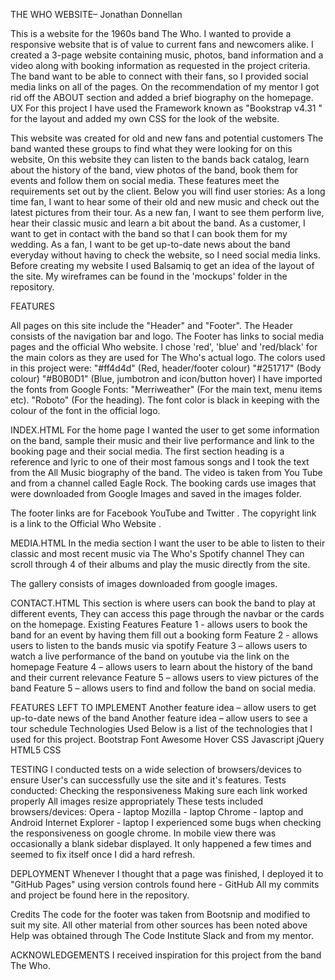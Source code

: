 THE WHO WEBSITE– Jonathan Donnellan

This is a website for the 1960s band The Who.  I wanted to provide a responsive website that is of value to current fans and newcomers alike. I created a 3-page website containing music, photos, band information and a video along with booking information as requested in the project criteria.  The band want to be able to connect with their fans, so I provided social media links on all of the pages. On the recommendation of my mentor I got rid off the ABOUT section and added a brief biography on the homepage.
UX
For this project I have used the Framework known as "Bookstrap v4.31 " for the layout and added my own CSS for the look of the website. 

This website was created for old and new fans and potential customers The band wanted these groups to find what they were looking for on this website,  On this website they can listen to the bands back catalog, learn about the history of the band, view photos of the band, book them for events and follow them on social media. These features meet the requirements set out by the client.
Below you will find user stories: 
As a long time fan, I want to hear some of their old and new music and check out the latest pictures from their tour.
As a new fan, I want to see them perform live, hear their classic music and learn a bit about the band.
As a customer, I want to get in contact with the band so that I can book them for my wedding.
As a fan, I want to be get up-to-date news about the band everyday without having to check the website, so I need social media links.
Before creating my website I used Balsamiq to get an idea of the layout of the site. My wireframes can be found in the 'mockups' folder in the repository.


FEATURES

All pages on this site include the "Header" and "Footer". The Header consists of the navigation bar and logo. The Footer has links to social media pages and the official Who website.
I chose 'red', 'blue' and 'red/black' for the main colors as they are used for The Who's actual logo. The colors used in this project were:
"#ff4d4d" (Red, header/footer colour)
"#251717" (Body colour)
"#B0B0D1" (Blue, jumbotron and icon/button hover)
I have imported the fonts from Google Fonts: "Merriweather" (For the main text, menu items etc). "Roboto" (For the heading).  The font color is black in keeping with the colour of the font in the official logo.


INDEX.HTML
For the home page I wanted the user to get some information on the band, sample their music and their live performance and link to the booking page and their social media.
The first section heading is a reference and lyric to one of their most famous songs and I took the text from the All Music  biography of the band.
The video is taken from You Tube  and from a channel called Eagle Rock. 
The booking cards use images that were downloaded from Google Images and saved in the images folder.

The footer links are for Facebook  YouTube and  Twitter . The copyright link is a link to the Official Who Website .

MEDIA.HTML
In the media section I want the user to be able to listen to their classic and most recent music via The Who's Spotify channel 
They can scroll through 4 of their albums and play the music directly from the site.

The gallery consists of images downloaded from google images.

CONTACT.HTML
This section is where users can book the band to play at different events, They can access this page through the navbar or the cards on the homepage. 
Existing Features
Feature 1 - allows users to book the band for an event by having them fill out a booking form
Feature 2 - allows users to listen to the bands music via spotify
Feature 3 – allows users to watch a live performance of the band on youtube via the link on the homepage
Feature 4 – allows users to learn about the history of the band and their current relevance
Feature 5 – allows users to view pictures of the band
Feature 5 – allows users to find and follow the band on social media.

FEATURES LEFT TO IMPLEMENT
Another feature idea – allow users to get up-to-date news of the band 
Another feature idea – allow users to see a tour schedule 
Technologies Used
Below is a list of the technologies that I used for this project.
Bootstrap 
Font Awesome 
Hover CSS 
Javascript 
jQuery 
HTML5 
CSS


TESTING
I conducted tests on a wide selection of browsers/devices to ensure User's can successfully use the site and it's features. 
Tests conducted:
 Checking the responsiveness
 Making sure each link worked properly
 All images resize appropriately
These tests included browsers/devices:
 Opera - laptop
 Mozilla - laptop
 Chrome - laptop and Android
 Internet Explorer - laptop
I experienced some bugs when checking the responsiveness on google chrome. In mobile view there was occasionally a blank sidebar  displayed. It only happened a few times and seemed to fix itself once I did a hard refresh.

DEPLOYMENT
Whenever I thought that a page was finished, I deployed it to "GitHub Pages" using version controls found here - GitHub 
All my commits and project be found here in the repository.

Credits
The code for the footer was taken from Bootsnip  and modified to suit my site.
All other material from other sources has been noted above
Help was obtained through The Code Institute Slack and from my mentor.

ACKNOWLEDGEMENTS
I received inspiration for this project from the band The Who.